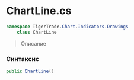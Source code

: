 
# ChartLine.cs
```csharp
namespace TigerTrade.Chart.Indicators.Drawings  
    class ChartLine
```

> Описание

### Синтаксис
```csharp
public ChartLine()
```
